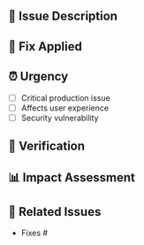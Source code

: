 ## 🚨 Issue Description

<!-- Description of the bug being fixed -->

## 🔧 Fix Applied

<!-- AI-generated description of the fix -->

## ⏰ Urgency

- [ ] Critical production issue
- [ ] Affects user experience
- [ ] Security vulnerability

## 🧪 Verification

<!-- AI-generated testing suggestions -->

## 📊 Impact Assessment

<!-- AI-generated impact analysis -->

## 🔗 Related Issues

- Fixes #<!-- issue number -->